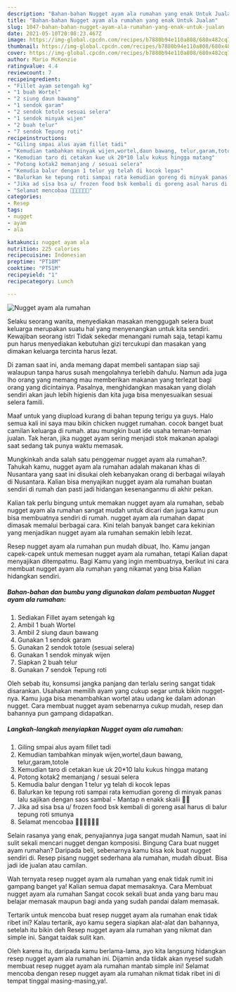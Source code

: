 ```yaml
---
description: "Bahan-bahan Nugget ayam ala rumahan yang enak Untuk Jualan"
title: "Bahan-bahan Nugget ayam ala rumahan yang enak Untuk Jualan"
slug: 1047-bahan-bahan-nugget-ayam-ala-rumahan-yang-enak-untuk-jualan
date: 2021-05-10T20:08:23.467Z
image: https://img-global.cpcdn.com/recipes/b7880b94e110a808/680x482cq70/nugget-ayam-ala-rumahan-foto-resep-utama.jpg
thumbnail: https://img-global.cpcdn.com/recipes/b7880b94e110a808/680x482cq70/nugget-ayam-ala-rumahan-foto-resep-utama.jpg
cover: https://img-global.cpcdn.com/recipes/b7880b94e110a808/680x482cq70/nugget-ayam-ala-rumahan-foto-resep-utama.jpg
author: Mario McKenzie
ratingvalue: 4.4
reviewcount: 7
recipeingredient:
- "Fillet ayam setengah kg"
- "1 buah Wortel"
- "2 siung daun bawang"
- "1 sendok garam"
- "2 sendok totole sesuai selera"
- "1 sendok minyak wijen"
- "2 buah telur"
- "7 sendok Tepung roti"
recipeinstructions:
- "Giling smpai alus ayam fillet tadi"
- "Kemudian tambahkan minyak wijen,wortel,daun bawang, telur,garam,totole"
- "Kemudian taro di cetakan kue uk 20*10 lalu kukus hingga matang"
- "Potong kotak2 memanjang / sesuai selera"
- "Kemudia balur dengan 1 telur yg telah di kocok lepas"
- "Balurkan ke tepung roti sampai rata kemudian goreng di minyak panas lalu sajikan dengan saos sambal Mantap n enakk skalii 👍🏻"
- "Jika ad sisa bsa u/ frozen food bsk kembali di goreng asal harus di balur tepung roti smunya"
- "Selamat mencobaa 👍🏻👍🏻👍🏻"
categories:
- Resep
tags:
- nugget
- ayam
- ala

katakunci: nugget ayam ala 
nutrition: 225 calories
recipecuisine: Indonesian
preptime: "PT18M"
cooktime: "PT51M"
recipeyield: "1"
recipecategory: Lunch

---
```



![Nugget ayam ala rumahan](https://img-global.cpcdn.com/recipes/b7880b94e110a808/680x482cq70/nugget-ayam-ala-rumahan-foto-resep-utama.jpg)

Selaku seorang wanita, menyediakan masakan menggugah selera buat keluarga merupakan suatu hal yang menyenangkan untuk kita sendiri. Kewajiban seorang istri Tidak sekedar menangani rumah saja, tetapi kamu pun harus menyediakan kebutuhan gizi tercukupi dan masakan yang dimakan keluarga tercinta harus lezat.

Di zaman  saat ini, anda memang dapat membeli santapan siap saji walaupun tanpa harus susah mengolahnya terlebih dahulu. Namun ada juga lho orang yang memang mau memberikan makanan yang terlezat bagi orang yang dicintainya. Pasalnya, menghidangkan masakan yang diolah sendiri akan jauh lebih higienis dan kita juga bisa menyesuaikan sesuai selera famili. 

Maaf untuk yang diupload kurang di bahan tepung terigu ya guys. Halo semua kali ini saya mau bikin chicken nugget rumahan. cocok banget buat camilan keluarga di rumah. atau mungkin buat ide usaha teman-teman jualan. Tak heran, jika nugget ayam sering menjadi stok makanan apalagi saat sedang tak punya waktu memasak.

Mungkinkah anda salah satu penggemar nugget ayam ala rumahan?. Tahukah kamu, nugget ayam ala rumahan adalah makanan khas di Nusantara yang saat ini disukai oleh kebanyakan orang di berbagai wilayah di Nusantara. Kalian bisa menyajikan nugget ayam ala rumahan buatan sendiri di rumah dan pasti jadi hidangan kesenanganmu di akhir pekan.

Kalian tak perlu bingung untuk memakan nugget ayam ala rumahan, sebab nugget ayam ala rumahan sangat mudah untuk dicari dan juga kamu pun bisa membuatnya sendiri di rumah. nugget ayam ala rumahan dapat dimasak memalui berbagai cara. Kini telah banyak banget cara kekinian yang menjadikan nugget ayam ala rumahan semakin lebih lezat.

Resep nugget ayam ala rumahan pun mudah dibuat, lho. Kamu jangan capek-capek untuk memesan nugget ayam ala rumahan, tetapi Kalian dapat menyajikan ditempatmu. Bagi Kamu yang ingin membuatnya, berikut ini cara membuat nugget ayam ala rumahan yang nikamat yang bisa Kalian hidangkan sendiri.

<!--inarticleads1-->

##### Bahan-bahan dan bumbu yang digunakan dalam pembuatan Nugget ayam ala rumahan:

1. Sediakan Fillet ayam setengah kg
1. Ambil 1 buah Wortel
1. Ambil 2 siung daun bawang
1. Gunakan 1 sendok garam
1. Gunakan 2 sendok totole (sesuai selera)
1. Gunakan 1 sendok minyak wijen
1. Siapkan 2 buah telur
1. Gunakan 7 sendok Tepung roti


Oleh sebab itu, konsumsi jangka panjang dan terlalu sering sangat tidak disarankan. Usahakan memilih ayam yang cukup segar untuk bikin nugget-nya. Kamu juga bisa menambahkan wortel atau udang ke dalam adonan nugget. Cara membuat nugget ayam sebenarnya cukup mudah, resep dan bahannya pun gampang didapatkan. 

<!--inarticleads2-->

##### Langkah-langkah menyiapkan Nugget ayam ala rumahan:

1. Giling smpai alus ayam fillet tadi
1. Kemudian tambahkan minyak wijen,wortel,daun bawang, telur,garam,totole
1. Kemudian taro di cetakan kue uk 20*10 lalu kukus hingga matang
1. Potong kotak2 memanjang / sesuai selera
1. Kemudia balur dengan 1 telur yg telah di kocok lepas
1. Balurkan ke tepung roti sampai rata kemudian goreng di minyak panas lalu sajikan dengan saos sambal - Mantap n enakk skalii 👍🏻
1. Jika ad sisa bsa u/ frozen food bsk kembali di goreng asal harus di balur tepung roti smunya
1. Selamat mencobaa 👍🏻👍🏻👍🏻


Selain rasanya yang enak, penyajiannya juga sangat mudah Namun, saat ini sulit sekali mencari nugget dengan komposisi. Bingung Cara buat nugget ayam rumahan? Daripada beli, sebenarnya kamu bisa kok buat nugget sendiri di. Resep pisang nugget sederhana ala rumahan, mudah dibuat. Bisa jadi ide jualan atau camilan. 

Wah ternyata resep nugget ayam ala rumahan yang enak tidak rumit ini gampang banget ya! Kalian semua dapat memasaknya. Cara Membuat nugget ayam ala rumahan Sangat cocok sekali buat anda yang baru mau belajar memasak maupun bagi anda yang sudah pandai dalam memasak.

Tertarik untuk mencoba buat resep nugget ayam ala rumahan enak tidak ribet ini? Kalau tertarik, ayo kamu segera siapkan alat-alat dan bahannya, setelah itu bikin deh Resep nugget ayam ala rumahan yang nikmat dan simple ini. Sangat taidak sulit kan. 

Oleh karena itu, daripada kamu berlama-lama, ayo kita langsung hidangkan resep nugget ayam ala rumahan ini. Dijamin anda tiidak akan nyesel sudah membuat resep nugget ayam ala rumahan mantab simple ini! Selamat mencoba dengan resep nugget ayam ala rumahan nikmat tidak ribet ini di tempat tinggal masing-masing,ya!.

